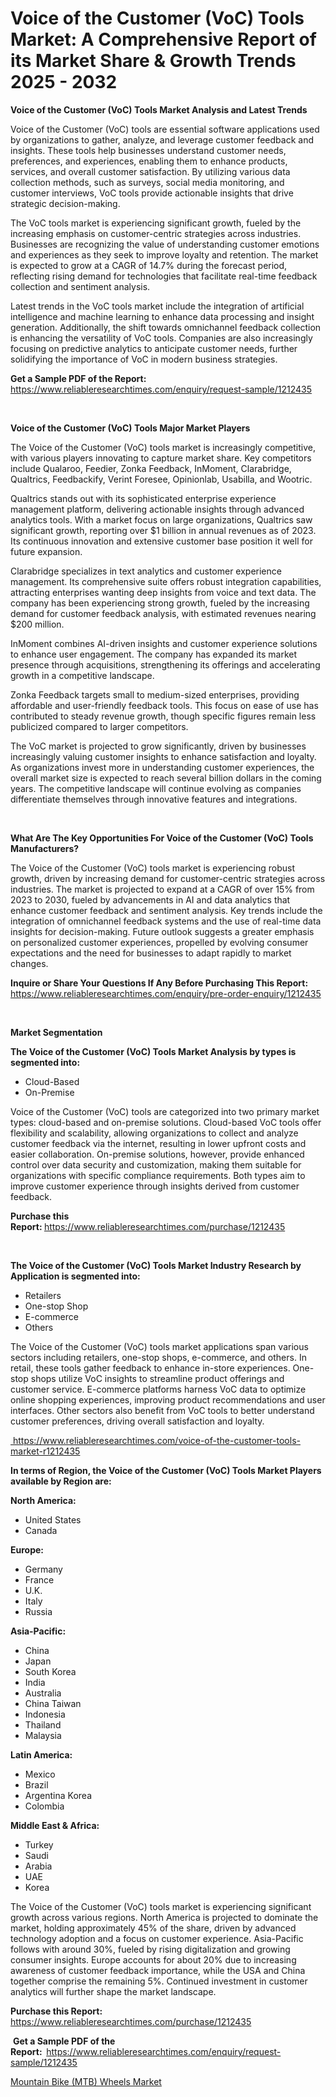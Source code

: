 <p><h1>Voice of the Customer (VoC) Tools Market: A Comprehensive Report of its Market Share & Growth Trends 2025 - 2032</h1></p><p><strong>Voice of the Customer (VoC) Tools Market Analysis and Latest Trends</strong></p>
<p><p>Voice of the Customer (VoC) tools are essential software applications used by organizations to gather, analyze, and leverage customer feedback and insights. These tools help businesses understand customer needs, preferences, and experiences, enabling them to enhance products, services, and overall customer satisfaction. By utilizing various data collection methods, such as surveys, social media monitoring, and customer interviews, VoC tools provide actionable insights that drive strategic decision-making.</p><p>The VoC tools market is experiencing significant growth, fueled by the increasing emphasis on customer-centric strategies across industries. Businesses are recognizing the value of understanding customer emotions and experiences as they seek to improve loyalty and retention. The market is expected to grow at a CAGR of 14.7% during the forecast period, reflecting rising demand for technologies that facilitate real-time feedback collection and sentiment analysis.</p><p>Latest trends in the VoC tools market include the integration of artificial intelligence and machine learning to enhance data processing and insight generation. Additionally, the shift towards omnichannel feedback collection is enhancing the versatility of VoC tools. Companies are also increasingly focusing on predictive analytics to anticipate customer needs, further solidifying the importance of VoC in modern business strategies.</p></p>
<p><strong>Get a Sample PDF of the Report:&nbsp;</strong> <a href="https://www.reliableresearchtimes.com/enquiry/request-sample/1212435?utm_campaign=3034&utm_medium=2&utm_source=Github&utm_content=ia&utm_term=24032025&utm_id=voice-of-the-customer-voc-tools">https://www.reliableresearchtimes.com/enquiry/request-sample/1212435</a></p>
<p>&nbsp;</p>
<p><strong>Voice of the Customer (VoC) Tools Major Market Players</strong></p>
<p><p>The Voice of the Customer (VoC) tools market is increasingly competitive, with various players innovating to capture market share. Key competitors include Qualaroo, Feedier, Zonka Feedback, InMoment, Clarabridge, Qualtrics, Feedbackify, Verint Foresee, Opinionlab, Usabilla, and Wootric.</p><p>Qualtrics stands out with its sophisticated enterprise experience management platform, delivering actionable insights through advanced analytics tools. With a market focus on large organizations, Qualtrics saw significant growth, reporting over $1 billion in annual revenues as of 2023. Its continuous innovation and extensive customer base position it well for future expansion.</p><p>Clarabridge specializes in text analytics and customer experience management. Its comprehensive suite offers robust integration capabilities, attracting enterprises wanting deep insights from voice and text data. The company has been experiencing strong growth, fueled by the increasing demand for customer feedback analysis, with estimated revenues nearing $200 million.</p><p>InMoment combines AI-driven insights and customer experience solutions to enhance user engagement. The company has expanded its market presence through acquisitions, strengthening its offerings and accelerating growth in a competitive landscape.</p><p>Zonka Feedback targets small to medium-sized enterprises, providing affordable and user-friendly feedback tools. This focus on ease of use has contributed to steady revenue growth, though specific figures remain less publicized compared to larger competitors.</p><p>The VoC market is projected to grow significantly, driven by businesses increasingly valuing customer insights to enhance satisfaction and loyalty. As organizations invest more in understanding customer experiences, the overall market size is expected to reach several billion dollars in the coming years. The competitive landscape will continue evolving as companies differentiate themselves through innovative features and integrations.</p></p>
<p>&nbsp;</p>
<p><strong>What Are The Key Opportunities For Voice of the Customer (VoC) Tools Manufacturers?</strong></p>
<p><p>The Voice of the Customer (VoC) tools market is experiencing robust growth, driven by increasing demand for customer-centric strategies across industries. The market is projected to expand at a CAGR of over 15% from 2023 to 2030, fueled by advancements in AI and data analytics that enhance customer feedback and sentiment analysis. Key trends include the integration of omnichannel feedback systems and the use of real-time data insights for decision-making. Future outlook suggests a greater emphasis on personalized customer experiences, propelled by evolving consumer expectations and the need for businesses to adapt rapidly to market changes.</p></p>
<p><strong>Inquire or Share Your Questions If Any Before Purchasing This Report:</strong> <a href="https://www.reliableresearchtimes.com/enquiry/pre-order-enquiry/1212435?utm_campaign=3034&utm_medium=2&utm_source=Github&utm_content=ia&utm_term=24032025&utm_id=voice-of-the-customer-voc-tools">https://www.reliableresearchtimes.com/enquiry/pre-order-enquiry/1212435</a></p>
<p>&nbsp;</p>
<p><strong>Market Segmentation</strong></p>
<p><strong>The Voice of the Customer (VoC) Tools Market Analysis by types is segmented into:</strong></p>
<p><ul><li>Cloud-Based</li><li>On-Premise</li></ul></p>
<p><p>Voice of the Customer (VoC) tools are categorized into two primary market types: cloud-based and on-premise solutions. Cloud-based VoC tools offer flexibility and scalability, allowing organizations to collect and analyze customer feedback via the internet, resulting in lower upfront costs and easier collaboration. On-premise solutions, however, provide enhanced control over data security and customization, making them suitable for organizations with specific compliance requirements. Both types aim to improve customer experience through insights derived from customer feedback.</p></p>
<p><strong>Purchase this Report:&nbsp;</strong><a href="https://www.reliableresearchtimes.com/purchase/1212435?utm_campaign=3034&utm_medium=2&utm_source=Github&utm_content=ia&utm_term=24032025&utm_id=voice-of-the-customer-voc-tools">https://www.reliableresearchtimes.com/purchase/1212435</a></p>
<p>&nbsp;</p>
<p><strong>The Voice of the Customer (VoC) Tools Market Industry Research by Application is segmented into:</strong></p>
<p><ul><li>Retailers</li><li>One-stop Shop</li><li>E-commerce</li><li>Others</li></ul></p>
<p><p>The Voice of the Customer (VoC) tools market applications span various sectors including retailers, one-stop shops, e-commerce, and others. In retail, these tools gather feedback to enhance in-store experiences. One-stop shops utilize VoC insights to streamline product offerings and customer service. E-commerce platforms harness VoC data to optimize online shopping experiences, improving product recommendations and user interfaces. Other sectors also benefit from VoC tools to better understand customer preferences, driving overall satisfaction and loyalty.</p></p>
<p><a href="https://www.reliableresearchtimes.com/voice-of-the-customer-tools-market-r1212435?utm_campaign=3034&utm_medium=2&utm_source=Github&utm_content=ia&utm_term=24032025&utm_id=voice-of-the-customer-voc-tools">&nbsp;https://www.reliableresearchtimes.com/voice-of-the-customer-tools-market-r1212435</a></p>
<p><strong>In terms of Region, the Voice of the Customer (VoC) Tools Market Players available by Region are:</strong></p>
<p>
    <p> <strong> North America: </strong>
        <ul>
            <li>United States</li>
            <li>Canada</li>
        </ul>
        </p> 
    <p> <strong> Europe: </strong>
        <ul>
            <li>Germany</li>
            <li>France</li>
            <li>U.K.</li>
            <li>Italy</li>
            <li>Russia</li>
        </ul>
        </p> 
    <p> <strong> Asia-Pacific: </strong>
        <ul>
            <li>China</li>
            <li>Japan</li>
            <li>South Korea</li>
            <li>India</li>
            <li>Australia</li>
            <li>China Taiwan</li>
            <li>Indonesia</li>
            <li>Thailand</li>
            <li>Malaysia</li>
        </ul>
        </p> 
    <p> <strong> Latin America: </strong>
        <ul>
            <li>Mexico</li>
            <li>Brazil</li>
            <li>Argentina Korea</li>
            <li>Colombia</li>
        </ul>
        </p> 
    <p> <strong> Middle East & Africa: </strong>
        <ul>
            <li>Turkey</li>
            <li>Saudi</li>
            <li>Arabia</li>
            <li>UAE</li>
            <li>Korea</li>
        </ul>
    </p>
    </p>
<p><p>The Voice of the Customer (VoC) tools market is experiencing significant growth across various regions. North America is projected to dominate the market, holding approximately 45% of the share, driven by advanced technology adoption and a focus on customer experience. Asia-Pacific follows with around 30%, fueled by rising digitalization and growing consumer insights. Europe accounts for about 20% due to increasing awareness of customer feedback importance, while the USA and China together comprise the remaining 5%. Continued investment in customer analytics will further shape the market landscape.</p></p>
<p><strong>Purchase this Report: </strong><a href="https://www.reliableresearchtimes.com/purchase/1212435?utm_campaign=3034&utm_medium=2&utm_source=Github&utm_content=ia&utm_term=24032025&utm_id=voice-of-the-customer-voc-tools">https://www.reliableresearchtimes.com/purchase/1212435</a></p>
<p>&nbsp;<strong>Get a Sample PDF of the Report:&nbsp;&nbsp;</strong><a href="https://www.reliableresearchtimes.com/enquiry/request-sample/1212435?utm_campaign=3034&utm_medium=2&utm_source=Github&utm_content=ia&utm_term=24032025&utm_id=voice-of-the-customer-voc-tools">https://www.reliableresearchtimes.com/enquiry/request-sample/1212435</a></p>
<p><strong></strong></p>
<p><p><a href="https://github.com/buenayankobl/Market-Research-Report-List-1/blob/main/mountain-bike-mtb-wheels-market.md?utm_campaign=3034&utm_medium=2&utm_source=Github&utm_content=ia&utm_term=24032025&utm_id=voice-of-the-customer-voc-tools">Mountain Bike (MTB) Wheels Market</a></p></p>
